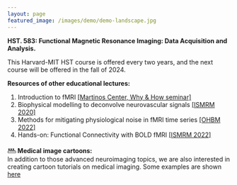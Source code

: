```yaml
---
layout: page
featured_image: /images/demo/demo-landscape.jpg
---
```


**HST. 583: Functional Magnetic Resonance Imaging: Data Acquisition and Analysis.**<br>

This Harvard-MIT HST course is offered every two years, and the next course will be offered in the fall of 2024. 

**Resources of other educational lectures:**
1. Introduction to fMRI [[Martinos Center, Why & How seminar]](https://www.youtube.com/watch?v=a2ptYq1B9EA)  
2. Biophysical modelling to deconvolve neurovascular signals [[ISMRM 2020]](https://www.dropbox.com/sh/qf61k2g5vvg2utt/AABHlgpA-yL0SCO1cvc5-L5Qa?dl=0&preview=BiophysicalModeling_ISMRM2020.mp4)
3. Methods for mitigating physiological noise in fMRI time series [[OHBM 2022]](https://www.dropbox.com/sh/qf61k2g5vvg2utt/AABHlgpA-yL0SCO1cvc5-L5Qa?dl=0&preview=PhysiologicalDenoising_OHBM2022.mp4)
4. Hands-on: Functional Connectivity with BOLD fMRI [[ISMRM 2022]](https://www.dropbox.com/sh/qf61k2g5vvg2utt/AABHlgpA-yL0SCO1cvc5-L5Qa?dl=0&preview=HandsOnFMRI_FunctionalConnectivity_Tutorial_ISMRM2022.mp4)



**𓅹 Medical image cartoons:**
<br>
In addition to those advanced neuroimaging topics, we are also interested in creating cartoon tutorials on medical imaging. Some examples are shown [here]({{site.url}}/cartoons.html)


